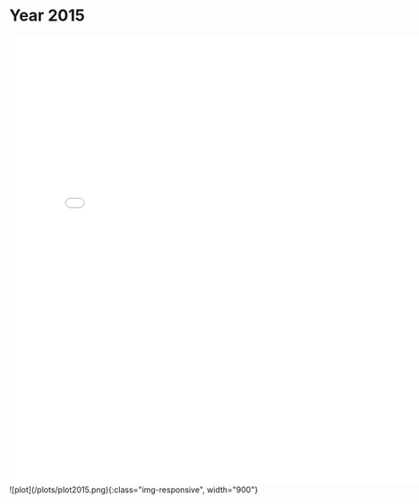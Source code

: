 # Year 2015
<embed type="text/html" src="plots/plot2015_750.html" width="800" height="800">
![plot](/plots/plot2015.png){:class="img-responsive", width="900"}
